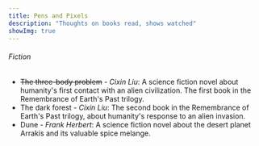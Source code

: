```yaml
---
title: Pens and Pixels
description: "Thoughts on books read, shows watched"
showImg: true
---
```


###### Fiction

- ~~The three-body problem~~ *- Cixin Liu*: A science fiction novel about humanity's first contact with an alien civilization. The first book in the Remembrance of Earth's Past trilogy.
-  The dark forest *- Cixin Liu*: The second book in the Remembrance of Earth's Past trilogy, about humanity's response to an alien invasion.
-  Dune *- Frank Herbert*: A science fiction novel about the desert planet Arrakis and its valuable spice melange. 

<!-- *Pending:*

-  The hitchhiker's guide to the galaxy *- Douglas Adams*
-  All the light we cannot see *- Anthony Doerr*
-  Ichigo Ichie *- Hector Garcia and Francesc Miralles*
-  Death's end *- Cixin Liu* 
-  The restaurant at the end of the universe *- Douglas Adams*
-  Life, the universe and everything *- Douglas Adams*
-  So long, and thanks for all the fish *- Douglas Adams*
-  Mostly harmless *- Douglas Adams*
-  And another thing... *- Eoin Colfer* -->

<!-- ##### Watching -->

<!-- 
- **Severance** *- Dan Erickson*: A thriller series about a company that surgically divides employees' work and personal lives.

-   **Better Call Saul** *- Vince Gilligan*: A prequel to Breaking Bad, about the life of Jimmy McGill, a small-time lawyer who eventually becomes the sleazy lawyer Saul Goodman.

- ~~**The Marvelous Mrs. Maisel**~~ *- Amy Sherman-Palladino*: A comedy-drama series about a housewife who becomes a stand-up comedian in the 1950s.

	This show feels like a breath of fresh air. The writing is sharp, the characters are well-developed, and the acting is top-notch. Midge's wins feel personal here, well-deserved. Running parallels, Midge's journey feels like building something from 0 to 1. 

- ~~**Ted Lasso**~~ *- Bill Lawrence*: A comedy-drama series that follows an American football coach who is hired to manage an English football team.

	There's something about this show that makes you feel so, so good. The characters are really well-written, sharp, each fraught with their own insecurities and vulnerabilities. The writing is top-notch, the humor is on point, and the story is heartwarming. The show is about kindness, empathy, and the power of positivity. It's a reminder that sometimes, all you need is a little bit of optimism to make things better.

- ~~Paatal Lok~~ *- Sudip Sharma*: A crime drama about a cynical inspector who investigates a high-profile case involving Nagaland and it's political and social issues. In this season, Inspector Hathi Ram Chaudhary (Jaideep Ahlawat) returns to tackle a complex case that intertwines political intrigue with personal vendettas.
	
	There's a lot to unpack in this show. The story development is slightly slow, but it is worth the wait. A really good Indie-crime drama that delves into the dark underbelly of society. 


-   The Bear *- Christopher Storer*: A dark comedy about an award-winning chef who returns to his hometown of Chicago to manage the chaotic kitchen at his deceased brother's sandwich shop.  -->


<!-- *Pending:*

-   Attack on Titan *- Hajime Isayama*: An anime about humanity's fight against giant humanoid creatures known as Titans.
-   Shogun *- James Clavell*: A miniseries based on the novel of the same name, about an English sailor who becomes a samurai in feudal Japan.
-   The Mandalorian *- Jon Favreau*: A Star Wars series set after the fall of the Empire, following the adventures of a lone bounty hunter in the outer reaches of the galaxy. -->

<!--Left somewhere in between, yet to pick up:-     The Witcher *- Lauren Schmidt Hissrich*: A fantasy series based on the book series of the same name by Andrzej Sapkowski.-   Peaky Blinders *- Steven Knight*: A crime drama set in post-WWI Birmingham, UK.-   Shameless *- Paul Abbott*: A comedy-drama about a dysfunctional family.-   Sweet Tooth *- Jim Mickle*: A post-apocalyptic fairy tale about a hybrid animal-human child.-   Farzi *- Raj Nidimoru and Krishna D.K.*: A crime thriller set in Mumbai, India about a con artist replicating currency notes.-->